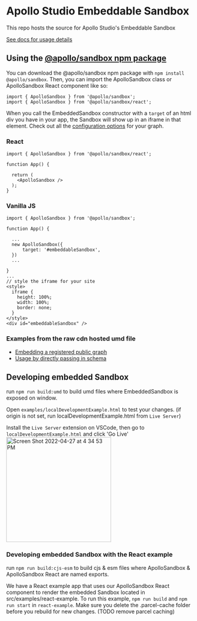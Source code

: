 # Apollo Studio Embeddable Sandbox 

This repo hosts the source for Apollo Studio's Embeddable Sandbox

[See docs for usage details](https://www.apollographql.com/docs/studio/explorer/sandbox/#embedding-sandbox)

## Using the [@apollo/sandbox npm package](https://www.npmjs.com/package/@apollo/sandbox)

You can download the @apollo/sandbox npm package with `npm install @apollo/sandbox`. Then, you can import the ApolloSandbox class or ApolloSandbox React component like so:

```
import { ApolloSandbox } from '@apollo/sandbox';
import { ApolloSandbox } from '@apollo/sandbox/react';
```

When you call the EmbeddedSandbox constructor with a `target` of an html div you have in your app, the Sandbox will show up in an iframe in that element. Check out all the [configuration options](https://www.apollographql.com/docs/studio/explorer/sandbox/#options) for your graph.

### React

```
import { ApolloSandbox } from '@apollo/sandbox/react';

function App() {

  return (
    <ApolloSandbox />
  );
}
```

### Vanilla JS

```
import { ApolloSandbox } from '@apollo/sandbox';

function App() {

  ...
  new ApolloSandbox({
      target: '#embeddableSandbox',
  })
  ...

}
...
// style the iframe for your site
<style>
  iframe {
    height: 100%;
    width: 100%;
    border: none;
  }
</style>
<div id="embeddableSandbox" />

```

### Examples from the raw cdn hosted umd file

- [Embedding a registered public graph](./src/examples/graphRef.html)
- [Usage by directly passing in schema](./src/examples/manualSchema.html)

## Developing embedded Sandbox

run `npm run build:umd` to build umd files where EmbeddedSandbox is exposed on window.

Open `examples/localDevelopmentExample.html` to test your changes. (if origin is not set, run localDevelopmentExample.html from `Live Server`)

Install the `Live Server` extension on VSCode, then go to `localDevelopmentExample.html` and click 'Go Live'
<img width="279" alt="Screen Shot 2022-04-27 at 4 34 53 PM" src="https://user-images.githubusercontent.com/16390269/165626464-8252abcd-2577-4d97-90a8-f487da807a64.png">

### Developing embedded Sandbox with the React example

run `npm run build:cjs-esm` to build cjs & esm files where ApolloSandbox & ApolloSandbox React are named exports.

We have a React example app that uses our ApolloSandbox React component to render the embedded Sandbox located in src/examples/react-example. To run this example, `npm run build` and `npm run start` in `react-example`. Make sure you delete the .parcel-cache folder before you rebuild for new changes. (TODO remove parcel caching)

